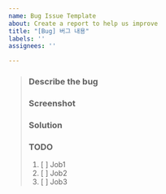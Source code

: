 ```yaml
---
name: Bug Issue Template
about: Create a report to help us improve
title: "[Bug] 버그 내용"
labels: ''
assignees: ''

---
```


> ### Describe the bug
> 
> ### Screenshot
>
> ### Solution
>
> ### TODO
> 1. [ ]  Job1
> 2. [ ]  Job2
> 3. [ ]  Job3
>
